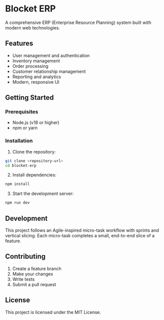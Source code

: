 # Blocket ERP

A comprehensive ERP (Enterprise Resource Planning) system built with modern web technologies.

## Features

- User management and authentication
- Inventory management
- Order processing
- Customer relationship management
- Reporting and analytics
- Modern, responsive UI

## Getting Started

### Prerequisites

- Node.js (v18 or higher)
- npm or yarn

### Installation

1. Clone the repository:
```bash
git clone <repository-url>
cd blocket-erp
```

2. Install dependencies:
```bash
npm install
```

3. Start the development server:
```bash
npm run dev
```

## Development

This project follows an Agile-inspired micro-task workflow with sprints and vertical slicing. Each micro-task completes a small, end-to-end slice of a feature.

## Contributing

1. Create a feature branch
2. Make your changes
3. Write tests
4. Submit a pull request

## License

This project is licensed under the MIT License. 